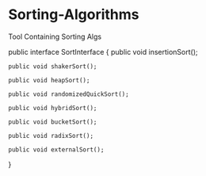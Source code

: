 # Sorting-Algorithms
Tool Containing Sorting Algs

public interface SortInterface {
    public void insertionSort();

    public void shakerSort();

    public void heapSort();

    public void randomizedQuickSort();

    public void hybridSort();

    public void bucketSort();

    public void radixSort();

    public void externalSort();
}

